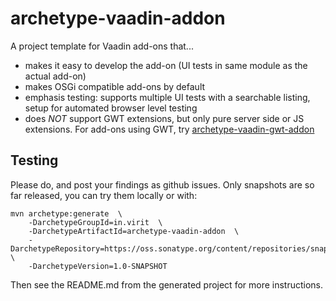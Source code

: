 # archetype-vaadin-addon

A project template for Vaadin add-ons that...

 * makes it easy to develop the add-on (UI tests in same module as the actual add-on)
 * makes OSGi compatible add-ons by default
 * emphasis testing: supports multiple UI tests with a searchable listing, setup for automated browser level testing
 * does *NOT* support GWT extensions, but only pure server side or JS extensions. For add-ons using GWT, try [archetype-vaadin-gwt-addon](https://github.com/viritin/archetype-vaadin-gwt-addon)

## Testing

Please do, and post your findings as github issues. Only snapshots are so far released, you can try them locally or with:

    mvn archetype:generate  \
        -DarchetypeGroupId=in.virit  \
        -DarchetypeArtifactId=archetype-vaadin-addon  \
        -DarchetypeRepository=https://oss.sonatype.org/content/repositories/snapshots/  \
        -DarchetypeVersion=1.0-SNAPSHOT

Then see the README.md from the generated project for more instructions.

